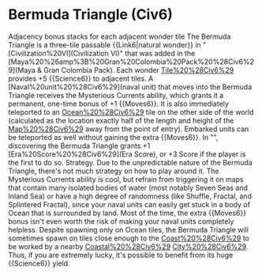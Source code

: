 # Bermuda Triangle (Civ6)

Adjacency bonus stacks for each adjacent wonder tile
The Bermuda Triangle is a three-tile passable {{Link6|natural wonder}} in "[Civilization%20VI](Civilization VI)" that was added in the [Maya%20%26amp%3B%20Gran%20Colombia%20Pack%20%28Civ6%29](Maya &amp; Gran Colombia Pack). Each wonder [Tile%20%28Civ6%29](tile) provides +5 {{Science6}} to adjacent tiles.
A [Naval%20unit%20%28Civ6%29](naval unit) that moves into the Bermuda Triangle receives the Mysterious Currents ability, which grants it a permanent, one-time bonus of +1 {{Moves6}}. It is also immediately teleported to an [Ocean%20%28Civ6%29](Ocean) tile on the other side of the world (calculated as the location exactly half of the length and height of the [Map%20%28Civ6%29](map) away from the point of entry). Embarked units can be teleported as well without gaining the extra {{Moves6}}.
In "", discovering the Bermuda Triangle grants +1 [Era%20Score%20%28Civ6%29](Era Score), or +3 Score if the player is the first to do so.
Strategy.
Due to the unpredictable nature of the Bermuda Triangle, there's not much strategy on how to play around it. The Mysterious Currents ability is cool, but refrain from triggering it on maps that contain many isolated bodies of water (most notably Seven Seas and Inland Sea) or have a high degree of randomness (like Shuffle, Fractal, and Splintered Fractal), since your naval units can easily get stuck in a body of Ocean that is surrounded by land. Most of the time, the extra {{Moves6}} bonus isn't even worth the risk of making your naval units completely helpless.
Despite spawning only on Ocean tiles, the Bermuda Triangle will sometimes spawn on tiles close enough to the [Coast%20%28Civ6%29](Coast) to be worked by a nearby [Coastal%20%28Civ6%29](coastal) [City%20%28Civ6%29](city). Thus, if you are extremely lucky, it's possible to benefit from its huge {{Science6}} yield.